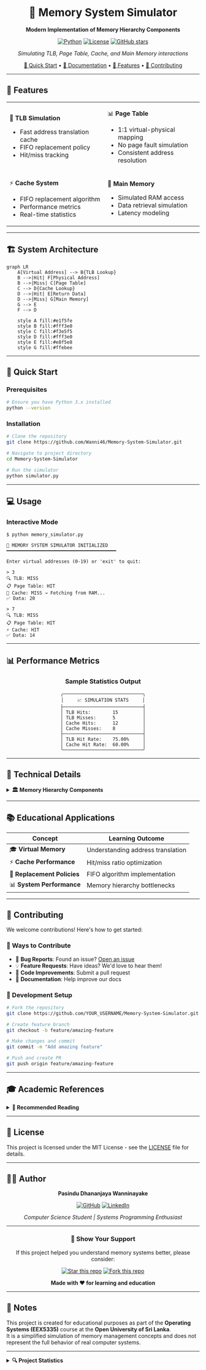 <div align="center">

# 🧠 Memory System Simulator

**Modern Implementation of Memory Hierarchy Components**

[![Python](https://img.shields.io/badge/Python-3.x-blue.svg)](https://python.org)
[![License](https://img.shields.io/badge/License-MIT-green.svg)](LICENSE)
[![GitHub stars](https://img.shields.io/github/stars/Wanni46/Memory-System-Simulator.svg?style=social&label=Star)](https://github.com/Wanni46/Memory-System-Simulator)

*Simulating TLB, Page Table, Cache, and Main Memory interactions*

[🚀 Quick Start](#-quick-start) • [📖 Documentation](#-documentation) • [🎯 Features](#-features) • [🤝 Contributing](#-contributing)

</div>

---

## 🎯 Features

<table>
<tr>
<td>

🔄 **TLB Simulation**
- Fast address translation cache
- FIFO replacement policy
- Hit/miss tracking

</td>
<td>

📊 **Page Table**
- 1:1 virtual-physical mapping
- No page fault simulation
- Consistent address resolution

</td>
</tr>
<tr>
<td>

⚡ **Cache System**
- FIFO replacement algorithm
- Performance metrics
- Real-time statistics

</td>
<td>

💾 **Main Memory**
- Simulated RAM access
- Data retrieval simulation
- Latency modeling

</td>
</tr>
</table>

---

## 🏗️ System Architecture

```mermaid
graph LR
    A[Virtual Address] --> B{TLB Lookup}
    B -->|Hit| F[Physical Address]
    B -->|Miss| C[Page Table]
    C --> D{Cache Lookup}
    D -->|Hit| E[Return Data]
    D -->|Miss| G[Main Memory]
    G --> E
    F --> D
    
    style A fill:#e1f5fe
    style B fill:#fff3e0
    style C fill:#f3e5f5
    style D fill:#fff3e0
    style E fill:#e8f5e8
    style G fill:#ffebee
```

---

## 🚀 Quick Start

### Prerequisites
```bash
# Ensure you have Python 3.x installed
python --version
```

### Installation
```bash
# Clone the repository
git clone https://github.com/Wanni46/Memory-System-Simulator.git

# Navigate to project directory
cd Memory-System-Simulator

# Run the simulator
python simulator.py
```

---

## 💻 Usage

### Interactive Mode
```console
$ python memory_simulator.py

🧠 MEMORY SYSTEM SIMULATOR INITIALIZED
━━━━━━━━━━━━━━━━━━━━━━━━━━━━━━━━━━━━━━━━

Enter virtual addresses (0-19) or 'exit' to quit:

> 3
🔍 TLB: MISS
📋 Page Table: HIT
💾 Cache: MISS → Fetching from RAM...
✅ Data: 20

> 7
🔍 TLB: MISS  
📋 Page Table: HIT
⚡ Cache: HIT
✅ Data: 14
```

---

## 📊 Performance Metrics

<div align="center">

### Sample Statistics Output

```
╭─────────────────────────────╮
│     📈 SIMULATION STATS     │
├─────────────────────────────┤
│ TLB Hits:        15         │
│ TLB Misses:      5          │
│ Cache Hits:      12         │
│ Cache Misses:    8          │
├─────────────────────────────┤
│ TLB Hit Rate:    75.00%     │
│ Cache Hit Rate:  60.00%     │
╰─────────────────────────────╯
```

</div>

---

## 🔧 Technical Details

<details>
<summary><b>🏛️ Memory Hierarchy Components</b></summary>

### Translation Lookaside Buffer (TLB)
- **Purpose**: Cache recent virtual-to-physical address translations
- **Size**: Configurable (default: small cache)
- **Policy**: FIFO replacement
- **Performance**: Dramatically reduces translation overhead

### Page Table
- **Mapping**: 1:1 virtual to physical pages
- **Implementation**: Hash-based lookup
- **Fault Handling**: No page faults in current simulation
- **Access**: Direct mapping for predictable behavior

### Cache Memory
- **Type**: Unified instruction/data cache
- **Algorithm**: FIFO replacement
- **Levels**: Single-level cache simulation
- **Metrics**: Hit rate, miss penalty tracking

### Main Memory
- **Access**: Simulated RAM with realistic delays
- **Capacity**: Configurable memory size
- **Data**: Random data generation for testing
- **Latency**: Simulated memory access times

</details>

---

## 📚 Educational Applications

| Concept | Learning Outcome |
|---------|------------------|
| 🎓 **Virtual Memory** | Understanding address translation |
| ⚡ **Cache Performance** | Hit/miss ratio optimization |
| 🔄 **Replacement Policies** | FIFO algorithm implementation |
| 📊 **System Performance** | Memory hierarchy bottlenecks |

---

## 🤝 Contributing

We welcome contributions! Here's how to get started:

### 🌟 Ways to Contribute
- 🐛 **Bug Reports**: Found an issue? [Open an issue](https://github.com/Wanni46/Memory-System-Simulator/issues)
- 💡 **Feature Requests**: Have ideas? We'd love to hear them!
- 🔧 **Code Improvements**: Submit a pull request
- 📖 **Documentation**: Help improve our docs

### 🚀 Development Setup
```bash
# Fork the repository
git clone https://github.com/YOUR_USERNAME/Memory-System-Simulator.git

# Create feature branch
git checkout -b feature/amazing-feature

# Make changes and commit
git commit -m "Add amazing feature"

# Push and create PR
git push origin feature/amazing-feature
```

---

## 🎓 Academic References

<details>
<summary><b>📖 Recommended Reading</b></summary>

1. **Silberschatz, A., Galvin, P. B., & Gagne, G.** - *Operating System Concepts* (10th Edition)
2. **Hennessy, J. L., & Patterson, D. A.** - *Computer Architecture: A Quantitative Approach*
3. **Stallings, W.** - *Operating Systems: Internals and Design Principles*
4. **Tanenbaum, A. S.** - *Modern Operating Systems*

</details>

---

## 📄 License

This project is licensed under the MIT License - see the [LICENSE](LICENSE) file for details.

---

## 👨‍💻 Author

<div align="center">

**Pasindu Dhananjaya Wanninayake**

[![GitHub](https://img.shields.io/badge/GitHub-@Wanni46-181717?style=flat-square&logo=github)](https://github.com/Wanni46)
[![LinkedIn](https://img.shields.io/badge/LinkedIn-Connect-0077B5?style=flat-square&logo=linkedin)]([https://linkedin.com/in/your-profile](https://lk.linkedin.com/in/pasindu-dhananjaya-wanninayake-759877235))

*Computer Science Student | Systems Programming Enthusiast*

</div>

---

<div align="center">

### 🌟 Show Your Support

If this project helped you understand memory systems better, please consider:

[![Star this repo](https://img.shields.io/badge/⭐-Star%20this%20repo-yellow?style=for-the-badge)](https://github.com/Wanni46/Memory-System-Simulator)
[![Fork this repo](https://img.shields.io/badge/🍴-Fork%20this%20repo-green?style=for-the-badge)](https://github.com/Wanni46/Memory-System-Simulator/fork)

**Made with ❤️ for learning and education**

</div>

---

## 📝 Notes
This project is created for educational purposes as part of the **Operating Systems (EEX5335)** course at the **Open University of Sri Lanka**.  
It is a simplified simulation of memory management concepts and does not represent the full behavior of real computer systems.

---

<details>
<summary><b>🔍 Project Statistics</b></summary>

![GitHub repo size](https://img.shields.io/github/repo-size/Wanni46/Memory-System-Simulator)
![GitHub code size](https://img.shields.io/github/languages/code-size/Wanni46/Memory-System-Simulator)
![GitHub last commit](https://img.shields.io/github/last-commit/Wanni46/Memory-System-Simulator)
![GitHub issues](https://img.shields.io/github/issues/Wanni46/Memory-System-Simulator)
![GitHub pull requests](https://img.shields.io/github/issues-pr/Wanni46/Memory-System-Simulator)

</details>
